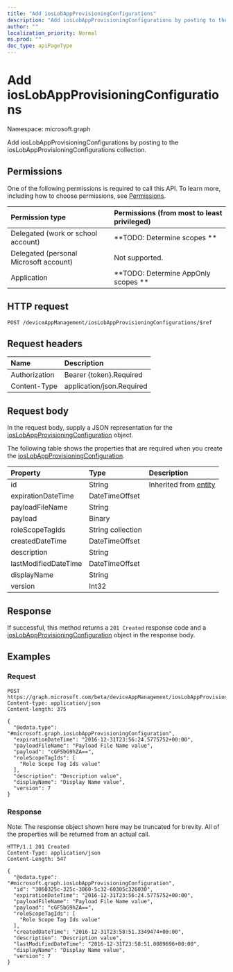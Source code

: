 ```yaml
---
title: "Add iosLobAppProvisioningConfigurations"
description: "Add iosLobAppProvisioningConfigurations by posting to the iosLobAppProvisioningConfigurations collection."
author: ""
localization_priority: Normal
ms.prod: ""
doc_type: apiPageType
---
```


# Add iosLobAppProvisioningConfigurations

Namespace: microsoft.graph

Add iosLobAppProvisioningConfigurations by posting to the iosLobAppProvisioningConfigurations collection.

## Permissions
One of the following permissions is required to call this API. To learn more, including how to choose permissions, see [Permissions](/concepts/permissions-reference.md).

|Permission type|Permissions (from most to least privileged)|
|:---|:---|
|Delegated (work or school account)|**TODO: Determine scopes **|
|Delegated (personal Microsoft account)|Not supported.|
|Application|**TODO: Determine AppOnly scopes **|

## HTTP request
<!-- {
  "blockType": "ignored"
}
-->
``` http
POST /deviceAppManagement/iosLobAppProvisioningConfigurations/$ref
```

## Request headers
|Name|Description|
|:---|:---|
|Authorization|Bearer {token}.Required|
|Content-Type|application/json.Required|

## Request body
In the request body, supply a JSON representation for the [iosLobAppProvisioningConfiguration](../resources/ioslobappprovisioningconfiguration.md) object.

The following table shows the properties that are required when you create the [iosLobAppProvisioningConfiguration](../resources/ioslobappprovisioningconfiguration.md).

|Property|Type|Description|
|:---|:---|:---|
|id|String| Inherited from [entity](../resources/entity.md)|
|expirationDateTime|DateTimeOffset||
|payloadFileName|String||
|payload|Binary||
|roleScopeTagIds|String collection||
|createdDateTime|DateTimeOffset||
|description|String||
|lastModifiedDateTime|DateTimeOffset||
|displayName|String||
|version|Int32||



## Response
If successful, this method returns a `201 Created` response code and a [iosLobAppProvisioningConfiguration](../resources/ioslobappprovisioningconfiguration.md) object in the response body.

## Examples

### Request
<!-- {
  "blockType": "request",
  "name": "create_ioslobappprovisioningconfiguration_from_"
}
-->
``` http
POST https://graph.microsoft.com/beta/deviceAppManagement/iosLobAppProvisioningConfigurations
Content-type: application/json
Content-length: 375

{
  "@odata.type": "#microsoft.graph.iosLobAppProvisioningConfiguration",
  "expirationDateTime": "2016-12-31T23:56:24.5775752+00:00",
  "payloadFileName": "Payload File Name value",
  "payload": "cGF5bG9hZA==",
  "roleScopeTagIds": [
    "Role Scope Tag Ids value"
  ],
  "description": "Description value",
  "displayName": "Display Name value",
  "version": 7
}
```

### Response
Note: The response object shown here may be truncated for brevity. All of the properties will be returned from an actual call.
<!-- {
  "blockType": "response",
  "truncated": true,
  "@odata.type": "microsoft.graph.ioslobappprovisioningconfiguration"
}
-->
``` http
HTTP/1.1 201 Created
Content-Type: application/json
Content-Length: 547

{
  "@odata.type": "#microsoft.graph.iosLobAppProvisioningConfiguration",
  "id": "3060325c-325c-3060-5c32-60305c326030",
  "expirationDateTime": "2016-12-31T23:56:24.5775752+00:00",
  "payloadFileName": "Payload File Name value",
  "payload": "cGF5bG9hZA==",
  "roleScopeTagIds": [
    "Role Scope Tag Ids value"
  ],
  "createdDateTime": "2016-12-31T23:58:51.3349474+00:00",
  "description": "Description value",
  "lastModifiedDateTime": "2016-12-31T23:58:51.0089696+00:00",
  "displayName": "Display Name value",
  "version": 7
}
```

